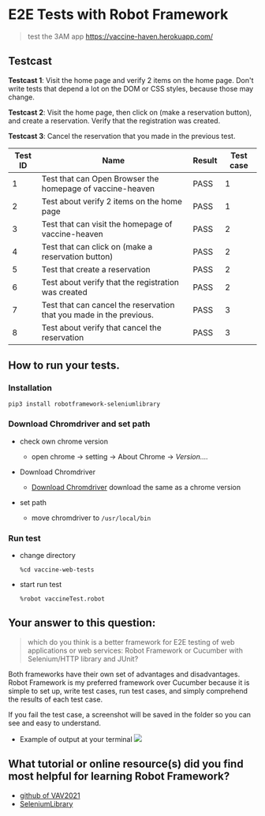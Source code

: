 # E2E Tests with Robot Framework
> test the 3AM app  https://vaccine-haven.herokuapp.com/

## Testcast
**Testcast 1**: Visit the home page and verify 2 items on the home page.  Don't write tests that depend a lot on the DOM or CSS styles, because those may change.

**Testcast 2**: Visit the home page, then click on (make a reservation button), and create a reservation.  Verify that the registration was created.

**Testcast 3**: Cancel the reservation that you made in the previous test.

| Test ID | Name                                                                | Result | Test case |
|---------|---------------------------------------------------------------------|--------|-----------|
| 1       | Test that can Open Browser the homepage of vaccine-heaven           | PASS   | 1         |
| 2       | Test about verify 2 items on the home page                          | PASS   | 1         |
| 3       | Test that can visit the homepage of vaccine-heaven                  | PASS   | 2         |
| 4       | Test that can click on (make a reservation button)                  | PASS   | 2         |
| 5       | Test that create a reservation                                      | PASS   | 2         |
| 6       | Test about verify that the registration was created                 | PASS   | 2         |
| 7       | Test that can cancel the reservation that you made in the previous. | PASS   | 3         |
| 8       | Test about verify that cancel the reservation                       | PASS   | 3         |



## How to run your tests.

### Installation
```
pip3 install robotframework-seleniumlibrary
```

### Download Chromdriver and set path
* check own chrome version

    * open chrome -> setting -> About Chrome -> *Version....*

* Download Chromdriver
    * [Download Chromdriver](https://chromedriver.chromium.org/downloads) download the same as a chrome version

* set path 
    * move chromdriver to `/usr/local/bin`

### Run test
* change directory
    ```
    %cd vaccine-web-tests
    ```
* start run test
    ```
    %robot vaccineTest.robot
    ```


## Your answer to this question: 
> which do you think is a better framework for E2E testing of web applications or web services:  Robot Framework or Cucumber with Selenium/HTTP library and JUnit?

Both frameworks have their own set of advantages and disadvantages. Robot Framework is my preferred framework over Cucumber because it is simple to set up, write test cases, run test cases, and simply comprehend the results of each test case.

If you fail the test case, a screenshot will be saved in the folder so you can see and easy to understand.

* Example of output at your terminal
    ![](https://i.imgur.com/2fJ4H2N.png)

    

## What tutorial or online resource(s) did you find most helpful for learning Robot Framework?
* [github of VAV2021](https://github.com/VAV2021/VAV2021/blob/master/robot-framework.md)
* [SeleniumLibrary](https://robotframework.org/SeleniumLibrary/SeleniumLibrary.html#Wait%20Until%20Page%20Contains%20Element)
